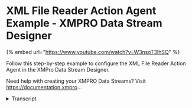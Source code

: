 # XML File Reader Action Agent Example - XMPRO Data Stream Designer
{% embed url="https://www.youtube.com/watch?v=W3nsoT3lhSQ" %}



Follow this step-by-step example to configure the XML File Reader Action Agent in the XMPro Data Stream Designer.

Need help with creating your XMPRO Data Streams? Visit https://documentation.xmpro...
<details>
<summary>Transcript</summary>Follow this step-by-step example to configure the XML File Reader Action Agent in the XMPro Data Stream Designer.

Need help with creating your XMPRO Data Streams? Visit https://documentation.xmpro...
this example demonstrates how to use the

xml file reader agent to read a file

from a supplied path and extract the

values of nodes via xpath expressions

first drag the agent onto the canvas

link the input to the streamed data and

output to the printer

save the data stream and click on the

agent to configure it

add a property with pump id as the

output column and its x path expression

add another property for under

maintenance

add a property for the service date

add another for the manufacturer

add the last one for type

apply the changes

save the data stream

publish it and let's look at the live

data view the event received contains

the xml file path which is red and the

value of the first matched node for each

xpath expression is used for that column

you can download the files below to try

them out yourself

and for more information about this

agent's properties head to the

configuration page thank you
</details>